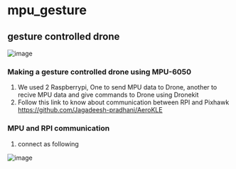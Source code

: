 # mpu_gesture
## gesture controlled drone
![image](https://user-images.githubusercontent.com/97280653/208385762-b7bd9eb0-25f6-449c-9d24-94130a76f3ae.png)

### Making a gesture controlled drone using MPU-6050
1) We used 2 Raspberrypi, One to send MPU data to Drone, another to recive MPU data and give commands to Drone using Dronekit
2) Follow this link to know about communication between RPI and Pixhawk 
https://github.com/Jagadeesh-pradhani/AeroKLE

### MPU and RPI communication
1) connect as following

![image](https://user-images.githubusercontent.com/97280653/208387055-dc45fb20-47b6-4b93-922d-12613e2e7e90.png)
